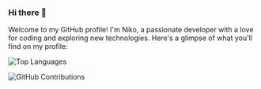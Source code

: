 ### Hi there 👋
Welcome to my GitHub profile! I'm Niko, a passionate developer with a love for coding and exploring new technologies. Here's a glimpse of what you'll find on my profile:








![Top Languages](https://github-readme-stats.vercel.app/api/top-langs/?username=Nik0Sp&layout=compact&theme=radical)


![GitHub Contributions](https://github-readme-streak-stats.herokuapp.com/?user=Nik0Sp&theme=radical)

<!--
**Nik0Sp/Nik0Sp** is a ✨ _special_ ✨ repository because its `` (this file) appears on your GitHub profile.
Here are some ideas to get you started:

- 🔭 I’m currently working on ...
- 🌱 I’m currently learning ...
- 👯 I’m looking to collaborate on ...
- 🤔 I’m looking for help with ...
- 💬 Ask me about ...
- 📫 How to reach me: ...
- 😄 Pronouns: ...
- ⚡ Fun fact: ...
--> 





